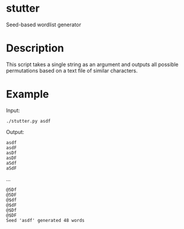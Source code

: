 # stutter
Seed-based wordlist generator

# Description
This script takes a single string as an argument and outputs all possible permutations based on a text file of similar characters.

# Example
Input:

`./stutter.py asdf`



Output:

```
asdf
asdF
asDf
asDF
aSdf
aSdF
```

...

```
@5Df
@5DF
@$df
@$dF
@$Df
@$DF
Seed 'asdf' generated 48 words
```
